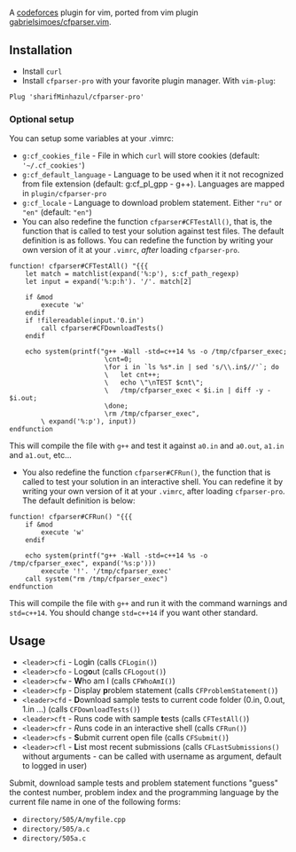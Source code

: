 # 
A [codeforces](http://codeforces.com) plugin for vim, ported from vim plugin [gabrielsimoes/cfparser.vim](https://github.com/gabrielsimoes/cfparser.vim).

## Installation
- Install `curl`
- Install `cfparser-pro` with your favorite plugin manager. With `vim-plug`:

```
Plug 'sharifMinhazul/cfparser-pro'
```

### Optional setup
You can setup some variables at your .vimrc:
- `g:cf_cookies_file` - File in which `curl` will store cookies (default: `'~/.cf_cookies'`)
- `g:cf_default_language` - Language to be used when it it not recognized from file extension (default: g:cf_pl_gpp - g++). Languages are mapped in `plugin/cfparser-pro`
- `g:cf_locale` - Language to download problem statement. Either `"ru"` or `"en"` (default: `"en"`)
- You can also redefine the function `cfparser#CFTestAll()`, that is, the function that is called to test your solution against test files. The default definition is as follows. You can redefine the function by writing your own version of it at your `.vimrc`, *after* loading `cfparser-pro`.

```
function! cfparser#CFTestAll() "{{{    
    let match = matchlist(expand('%:p'), s:cf_path_regexp)
    let input = expand('%:p:h'). '/'. match[2]

    if &mod
        execute 'w'
    endif
    if !filereadable(input.'0.in')
        call cfparser#CFDownloadTests()
    endif

    echo system(printf("g++ -Wall -std=c++14 %s -o /tmp/cfparser_exec;
                        \cnt=0;
                        \for i in `ls %s*.in | sed 's/\\.in$//'`; do
                        \   let cnt++;
                        \   echo \"\nTEST $cnt\";
                        \   /tmp/cfparser_exec < $i.in | diff -y - $i.out;
                        \done;
                        \rm /tmp/cfparser_exec",
        \ expand('%:p'), input))
endfunction
```

This will compile the file with `g++` and test it against `a0.in` and `a0.out`, `a1.in` and `a1.out`, etc...

- You also redefine the function `cfparser#CFRun()`, the function that is called to test your solution in an interactive shell. You can redefine it by writing your own version of it at your `.vimrc`, after loading `cfparser-pro`. The default definition is below:

```
function! cfparser#CFRun() "{{{
    if &mod
        execute 'w'
    endif

    echo system(printf("g++ -Wall -std=c++14 %s -o /tmp/cfparser_exec", expand('%s:p')))
        execute '!'. '/tmp/cfparser_exec'
    call system("rm /tmp/cfparser_exec")
endfunction
```

This will compile the file with `g++` and run it with the command warnings and `std=c++14`. You should change `std=c++14` if you want other standard.

## Usage
- `<leader>cfi` - Log**i**n (calls `CFLogin()`)
- `<leader>cfo` - Log**o**ut (calls `CFLogout()`)
- `<leader>cfw` - **W**ho am I (calls `CFWhoAmI()`)
- `<leader>cfp` - Display **p**roblem statement (calls `CFProblemStatement()`)
- `<leader>cfd` - **D**ownload sample tests to current code folder (0.in, 0.out, 1.in ...) (calls `CFDownloadTests()`)
- `<leader>cft` - Runs code with sample **t**ests (calls `CFTestAll()`)
- `<leader>cfr` - *R*uns code in an interactive shell (calls `CFRun()`)
- `<leader>cfs` - **S**ubmit current open file (calls `CFSubmit()`)
- `<leader>cfl` - **L**ist most recent submissions (calls `CFLastSubmissions()` without arguments - can be called with username as argument, default to logged in user)

Submit, download sample tests and problem statement functions "guess" the contest number, problem index and the programming language by the current file name in one of the following forms:
- `directory/505/A/myfile.cpp`
- `directory/505/a.c`
- `directory/505a.c`
